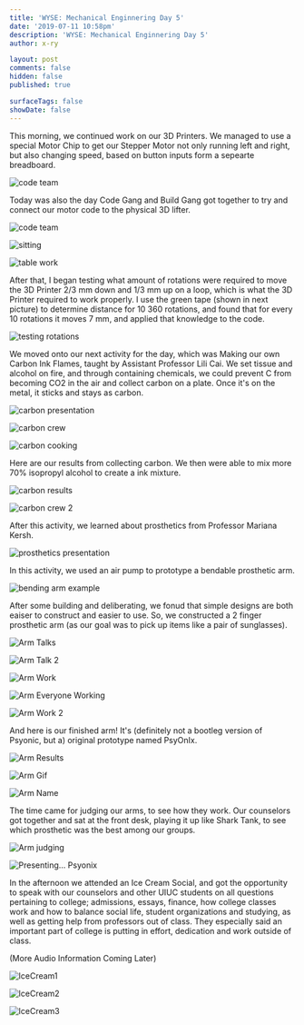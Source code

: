 ```yaml
---
title: 'WYSE: Mechanical Enginnering Day 5'
date: '2019-07-11 10:58pm'
description: 'WYSE: Mechanical Enginnering Day 5'
author: x-ry

layout: post
comments: false
hidden: false
published: true

surfaceTags: false
showDate: false
---
```


This morning, we continued work on our 3D Printers. We managed to use a special Motor Chip to get our Stepper Motor not only running left and right, but also changing speed, based on button inputs form a sepearte breadboard. 

![code team](https://x-ry.github.io/assets/images/WYSE/7.11/create.gif)

Today was also the day Code Gang and Build Gang got together to try and connect our motor code to the physical 3D lifter.

![code team](https://x-ry.github.io/assets/images/WYSE/7.11/apply.gif)

![sitting](https://x-ry.github.io/assets/images/WYSE/7.11/sitting.JPG)

![table work](https://x-ry.github.io/assets/images/WYSE/7.11/tableWork.JPG)

After that, I began testing what amount of rotations were required to move the 3D Printer 2/3 mm down and 1/3 mm up on a loop, which is what the 3D Printer required to work properly. I use the green tape (shown in next picture) to determine distance for 10 360 rotations, and found that for every 10 rotations it moves 7 mm, and applied that knowledge to the code.

![testing rotations](https://x-ry.github.io/assets/images/WYSE/7.11/TestingRotations.png)

We moved onto our next activity for the day, which was Making our own Carbon Ink Flames, taught by Assistant Professor Lili Cai. We set tissue and alcohol on fire, and through containing chemicals, we could prevent C from becoming CO2 in the air and collect carbon on a plate. Once it's on the metal, it sticks and stays as carbon.

![carbon presentation](https://x-ry.github.io/assets/images/WYSE/7.11/CarbonStart.jpg)

![carbon crew](https://x-ry.github.io/assets/images/WYSE/7.11/CarbonCrew.JPG)

![carbon cooking](https://x-ry.github.io/assets/images/WYSE/7.11/CarbonCooking.gif)

Here are our results from collecting carbon. We then were able to mix more 70% isopropyl alcohol to create a ink mixture.

![carbon results](https://x-ry.github.io/assets/images/WYSE/7.11/CarbonResult.jpg)

![carbon crew 2](https://x-ry.github.io/assets/images/WYSE/7.11/CarbonPic.JPG)

After this activity, we learned about prosthetics from Professor Mariana Kersh. 

![prosthetics presentation](https://x-ry.github.io/assets/images/WYSE/7.11/ArmTeach.JPG)

In this activity, we used an air pump to prototype a bendable prosthetic arm.

![bending arm example](https://x-ry.github.io/assets/images/WYSE/7.11/armxample.gif)

After some building and deliberating, we fonud that simple designs are both eaiser to construct and easier to use. So, we constructed a 2 finger prosthetic arm (as our goal was to pick up items like a pair of sunglasses).

![Arm Talks](https://x-ry.github.io/assets/images/WYSE/7.11/ArmTalk.JPG)

![Arm Talk 2](https://x-ry.github.io/assets/images/WYSE/7.11/ArmTalk2.JPG)

![Arm Work](https://x-ry.github.io/assets/images/WYSE/7.11/ArmWork.JPG)

![Arm Everyone Working](https://x-ry.github.io/assets/images/WYSE/7.11/ArmAllWork.JPG)

![Arm Work 2](https://x-ry.github.io/assets/images/WYSE/7.11/ArmWork2.png)

And here is our finished arm! It's (definitely not a bootleg version of Psyonic, but a) original prototype named PsyOnIx.

![Arm Results](https://x-ry.github.io/assets/images/WYSE/7.11/ArmResult.jpg)

![Arm Gif](https://x-ry.github.io/assets/images/WYSE/7.11/armo.gif)

![Arm Name](https://x-ry.github.io/assets/images/WYSE/7.11/ArmLogo.jpg)

The time came for judging our arms, to see how they work. Our counselors got together and sat at the front desk, playing it up like Shark Tank, to see which prosthetic was the best among our groups.

![Arm judging](https://x-ry.github.io/assets/images/WYSE/7.11/IMG_7569.JPG)

![Presenting... Psyonix](https://x-ry.github.io/assets/images/WYSE/7.11/ArmPresent.JPG)

In the afternoon we attended an Ice Cream Social, and got the opportunity to speak with our counselors and other UIUC students on all questions pertaining to college; admissions, essays, finance, how college classes work and how to balance social life, student organizations and studying, as well as getting help from professors out of class. They especially said an important part of college is putting in effort, dedication and work outside of class.

(More Audio Information Coming Later)

![IceCream1](https://x-ry.github.io/assets/images/WYSE/7.11/Ice1.jpg)

![IceCream2](https://x-ry.github.io/assets/images/WYSE/7.11/Ice2.jpg)

![IceCream3](https://x-ry.github.io/assets/images/WYSE/7.11/Ice3.jpg)
